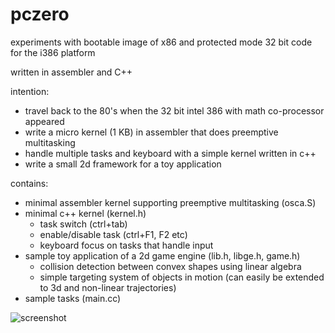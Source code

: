 # pczero
experiments with bootable image of x86 and protected mode 32 bit code for the i386 platform

written in assembler and C++

intention:
* travel back to the 80's when the 32 bit intel 386 with math co-processor appeared
* write a micro kernel (1 KB) in assembler that does preemptive multitasking
* handle multiple tasks and keyboard with a simple kernel written in c++
* write a small 2d framework for a toy application

contains:
* minimal assembler kernel supporting preemptive multitasking (osca.S)
* minimal c++ kernel (kernel.h)
  - task switch (ctrl+tab)
  - enable/disable task (ctrl+F1, F2 etc)
  - keyboard focus on tasks that handle input
* sample toy application of a 2d game engine (lib.h, libge.h, game.h)
  - collision detection between convex shapes using linear algebra
  - simple targeting system of objects in motion (can easily be extended to 3d and non-linear trajectories)
* sample tasks (main.cc)


![screenshot](https://github.com/calint/pczero/assets/1920811/00afdb23-8a76-4390-a7cc-df34f018f979)
